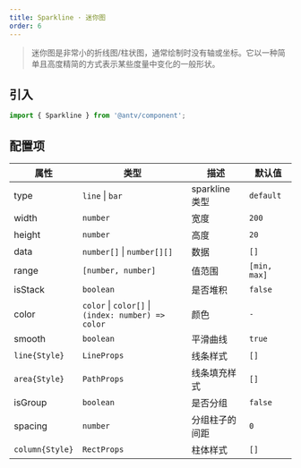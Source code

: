 ```yaml
---
title: Sparkline · 迷你图
order: 6
---
```


> 迷你图是非常小的折线图/柱状图，通常绘制时没有轴或坐标。它以一种简单且高度精简的方式表示某些度量中变化的一般形状。

## 引入

```ts
import { Sparkline } from '@antv/component';
```

## 配置项

| **属性**        | **类型**                                           | **描述**       | **默认值**   |
| --------------- | -------------------------------------------------- | -------------- | ------------ |
| type            | `line` &#124; `bar`                                    | sparkline 类型 | `default`    |
| width           | `number`                                           | 宽度           | `200`        |
| height          | `number`                                           | 高度           | `20`         |
| data            | `number[]` &#124; `number[][]`                         | 数据           | `[]`         |
| range           | `[number, number]`                                 | 值范围         | `[min, max]` |
| isStack         | `boolean`                                          | 是否堆积       | `false`      |
| color           | `color` &#124; `color[]` &#124; `(index: number) => color` | 颜色           | `-`          |
| smooth          | `boolean`                                          | 平滑曲线       | `true`       |
| `line{Style}`   | `LineProps`                                        | 线条样式       | `[]`         |
| `area{Style}`   | `PathProps`                                        | 线条填充样式   | `[]`         |
| isGroup         | `boolean`                                          | 是否分组       | `false`      |
| spacing         | `number`                                           | 分组柱子的间距 | `0`          |
| `column{Style}` | `RectProps`                                        | 柱体样式       | `[]`         |

